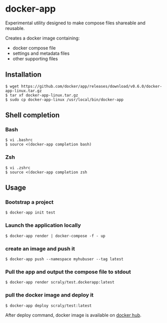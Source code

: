 # docker-app

Experimental utility designed to make compose files shareable and reusable.

Creates a docker image containing:
- docker compose file
- settings and metadata files
- other supporting files

## Installation

```
$ wget https://github.com/docker/app/releases/download/v0.6.0/docker-app-linux.tar.gz
$ tar xf docker-app-linux.tar.gz
$ sudo cp docker-app-linux /usr/local/bin/docker-app
```

## Shell completion

### Bash

```
$ vi .bashrc
$ source <(docker-app completion bash)
```

### Zsh

```
$ vi .zshrc
$ source <(docker-app completion zsh
```

## Usage

### Bootstrap a project

`$ docker-app init test`

### Launch the application locally

`$ docker-app render | docker-compose -f - up`

### create an image and push it

`$ docker-app push --namespace myhubuser --tag latest`

### Pull the app and output the compose file to stdout

`$ docker-app render scraly/test.dockerapp:latest`

### pull the docker image and deploy it

`$ docker-app deploy scraly/test:latest`

After deploy command, docker image is available on [docker hub](https://hub.docker.com/r/scraly/test.dockerapp).
